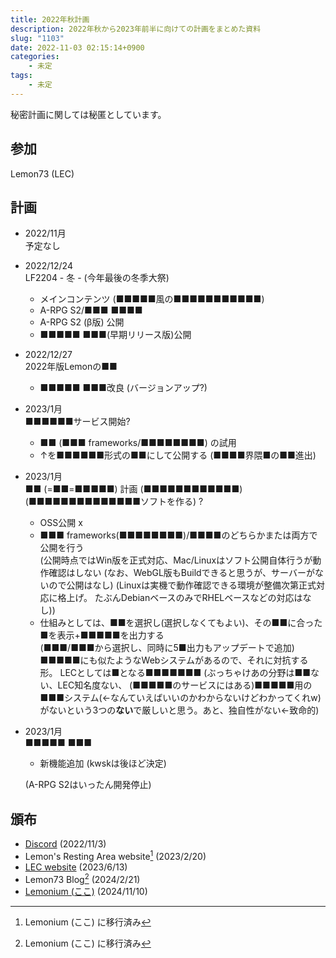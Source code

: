```yaml
---
title: 2022年秋計画
description: 2022年秋から2023年前半に向けての計画をまとめた資料
slug: "1103"
date: 2022-11-03 02:15:14+0900
categories:
    - 未定
tags:
    - 未定
---
```


秘密計画に関しては秘匿としています。

## 参加

Lemon73 (LEC)

## 計画

- 2022/11月  
予定なし

- 2022/12/24  
LF2204 - 冬 - (今年最後の冬季大祭)
  - メインコンテンツ (■■■■■風の■■■■■■■■■■■)
  - A-RPG S2/■■■ ■■■■
  - A-RPG S2 (β版) 公開
  - ■■■■■ ■■■(早期リリース版)公開

- 2022/12/27  
2022年版Lemonの■■
  - ■■■■■ ■■■改良 (バージョンアップ?)

- 2023/1月  
■■■■■■サービス開始?
  - ■■ (■■■ frameworks/■■■■■■■■) の試用
  - ↑を■■■■■■形式の■■にして公開する (■■■■界隈■の■■進出)

- 2023/1月  
■■ (=■■=■■■■■) 計画 (■■■■■■■■■■■■) (■■■■■■■■■■■■■■ソフトを作る) ?
  - OSS公開 x
  - ■■■ frameworks(■■■■■■■■)/■■■■のどちらかまたは両方で公開を行う  
  (公開時点ではWin版を正式対応、Mac/Linuxはソフト公開自体行うが動作確認はしない
  (なお、WebGL版もBuildできると思うが、サーバーがないので公開はなし)
  (Linuxは実機で動作確認できる環境が整備次第正式対応に格上げ。
  たぶんDebianベースのみでRHELベースなどの対応はなし))
  - 仕組みとしては、■■を選択し(選択しなくてもよい)、その■■に合った■を表示+■■■■■を出力する  
  (■■■/■■■から選択し、同時に5■出力もアップデートで追加)
  ■■■■■にも似たようなWebシステムがあるので、それに対抗する形。
  LECとしては■となる■■■■■■■
  (ぶっちゃけあの分野は■■ない、LEC知名度ない、
  (■■■■■のサービスにはある)■■■■■用の■■■システム(←なんていえばいいのかわからないけどわかってくれw)がないという3つの**ない**で厳しいと思う。あと、独自性がない←致命的)

- 2023/1月  
■■■■■ ■■■
  - 新機能追加 (kwskは後ほど決定)

  (A-RPG S2はいったん開発停止)

## 頒布

- [Discord](https://discord.com/channels/972718425937952798/972725666778873898/1037414721323810868) (2022/11/3)
- Lemon's Resting Area website[^new-website] (2023/2/20)
- [LEC website](https://lemon73.gitlab.io/docs/20221103) (2023/6/13)
- Lemon73 Blog[^new-website] (2024/2/21)
- [Lemonium (ここ)](./) (2024/11/10)

[^new-website]: Lemonium (ここ) に移行済み
